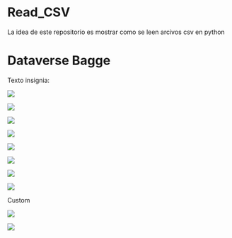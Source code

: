 # Read_CSV
La idea de este repositorio es mostrar como se leen arcivos csv en python
# Dataverse Bagge

Texto insignia:

<a href="https://dataverse.csuc.cat/dataset.xhtml?persistentId=doi:10.34810/data271"><img src="https://img.shields.io/badge/Dataverse DOI-doi:10.34810/data271-orange"></a>




<a href="https://dataverse.csuc.cat/dataset.xhtml?persistentId=doi:10.34810/data271"><img src="https://img.shields.io/badge/DOI-doi:10.34810/data271-orange"></a>

<a href="https://dataverse.csuc.cat/dataset.xhtml?persistentId=doi:10.34810/data271"><img src="https://img.shields.io/badge/Dataverse-doi:10.34810/data271-orange"></a>

<a href="https://dataverse.csuc.cat/dataset.xhtml?persistentId=doi:10.34810/data271"><img src="https://img.shields.io/badge/Dataverse-doi:10.34810/data271-brightgreen"></a>

<a href="https://dataverse.csuc.cat/dataset.xhtml?persistentId=doi:10.34810/data271"><img src="https://img.shields.io/badge/Dataverse-doi:10.34810/data271-yellow"></a>

<a href="https://dataverse.csuc.cat/dataset.xhtml?persistentId=doi:10.34810/data271"><img src="https://img.shields.io/badge/Dataverse-doi:10.34810/data271-red"></a>

<a href="https://dataverse.csuc.cat/dataset.xhtml?persistentId=doi:10.34810/data271"><img src="https://img.shields.io/badge/Dataverse-doi:10.34810/data271-blue"></a>

<a href="https://dataverse.csuc.cat/dataset.xhtml?persistentId=doi:10.34810/data271"><img src="https://img.shields.io/badge/Dataverse-doi:10.34810/data271-lightgrey"></a>

Custom

<a href="https://dataverse.csuc.cat/dataset.xhtml?persistentId=doi:10.34810/data271"><img src="https://img.shields.io/badge/CORA.RDR-doi:10.34810/data271-blue"></a>


<a href="https://dataverse.csuc.cat/dataset.xhtml?persistentId=doi:10.34810/data416"><img src="https://img.shields.io/badge/CORA.RDR-doi:10.34810/data416-blue"></a>


